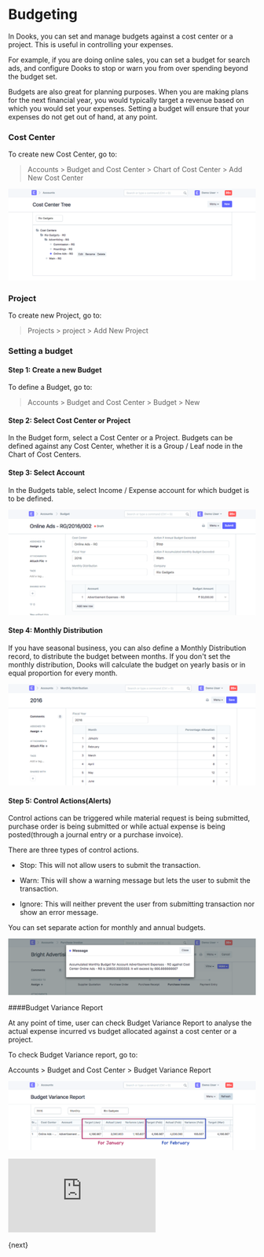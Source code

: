 <!-- add-breadcrumbs -->
# Budgeting

In Dooks, you can set and manage budgets against a cost center or a project. This is useful in controlling your expenses.

For example, if you are doing online sales, you can set a budget for search ads, and configure Dooks to stop or warn you from over spending beyond the budget set.

Budgets are also great for planning purposes. When you are making plans for the next financial year, you would typically target a revenue based on which you would set your expenses. Setting a budget will ensure that your expenses do not get out of hand, at any point.

### Cost Center

To create new Cost Center, go to:

> Accounts > Budget and Cost Center > Chart of Cost Center > Add New Cost Center

![Budget](./assets/budgeting-cost-center.png)

### Project

To create new Project, go to:

> Projects > project > Add New Project

### Setting a budget

#### Step 1: Create a new Budget

To define a Budget, go to:

> Accounts > Budget and Cost Center > Budget > New

#### Step 2: Select Cost Center or Project

In the Budget form, select a Cost Center or a Project. Budgets can be defined against any Cost Center, whether it is a Group / Leaf node in the Chart of Cost Centers.

#### Step 3: Select Account

In the Budgets table, select Income / Expense account for which budget is to be defined.

![Budget](./assets/budget-account.png)

#### Step 4: Monthly Distribution

If you have seasonal business, you can also define a Monthly Distribution record, to distribute the budget between months. If you don't set the monthly distribution, Dooks will calculate the budget on yearly
basis or in equal proportion for every month.

![Monthly distribution](./assets/monthly-budget-distribution.png)

#### Step 5: Control Actions(Alerts)

Control actions can be triggered while material request is being submitted, purchase order is being submitted or while actual expense is being posted(through a journal entry or a purchase invoice).  

There are three types of control actions.

* Stop: This will not allow users to submit the transaction.

* Warn: This will show a warning message but lets the user to submit the transaction.

* Ignore: This will neither prevent the user from submitting transaction nor show an error message.

You can set separate action for monthly and annual budgets.

![Monthly distribution](./assets/budget-warning.png)

####Budget Variance Report

At any point of time, user can check Budget Variance Report to analyse the actual expense incurred vs budget allocated against a cost center or a project.

To check Budget Variance report, go to:

Accounts > Budget and Cost Center > Budget Variance Report

![Budget variance report](./assets/budget-variance-report.png)

<div class="embed-container">
    <iframe src="https://www.youtube.com/embed/wWHkB0jlXNk?rel=0" frameborder="0" allow="autoplay; encrypted-media" allowfullscreen>
    </iframe>
</div>

{next}
